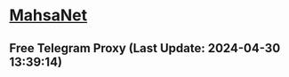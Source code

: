 
# [MahsaNet](https://t.me/mahsa_net)
## Free Telegram Proxy (Last Update: 2024-04-30 13:39:14)

    